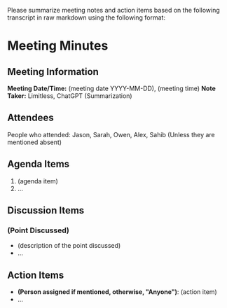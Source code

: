 Please summarize meeting notes and action items based on the following transcript in raw markdown using the following format:

# Meeting Minutes

## Meeting Information

**Meeting Date/Time:** (meeting date YYYY-MM-DD), (meeting time)
**Note Taker:** Limitless, ChatGPT (Summarization)

## Attendees

People who attended: Jason, Sarah, Owen, Alex, Sahib
(Unless they are mentioned absent)

## Agenda Items

1. (agenda item)
2. ...

## Discussion Items

### (Point Discussed)

- (description of the point discussed)
- ...

## Action Items

- **(Person assigned if mentioned, otherwise, "Anyone")**: (action item)
- ...

